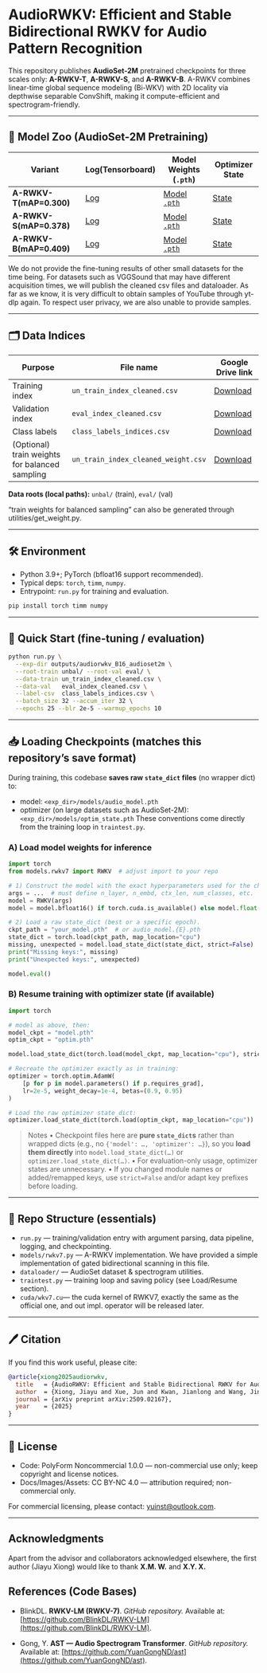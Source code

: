 # AudioRWKV: Efficient and Stable Bidirectional RWKV for Audio Pattern Recognition

This repository publishes **AudioSet-2M** pretrained checkpoints for three scales only: **A-RWKV-T**, **A-RWKV-S**, and **A-RWKV-B**.
 A-RWKV combines linear-time global sequence modeling (Bi-WKV) with 2D locality via depthwise separable ConvShift, making it compute-efficient and spectrogram-friendly.

------

## 🔗 Model Zoo (AudioSet-2M Pretraining)

| Variant      | Log(Tensorboard)                                      | Model Weights (`.pth`)                                       | Optimizer State                                              |
| ------------ | ------------------------------------------------------------ | ------------------------------------------------------------ | ------------------------------------------------------------ |
| **A-RWKV-T(mAP=0.300)** | [Log](https://drive.google.com/file/d/1F1UUzYoVNr88LMDXWC-rG-a2g6hIIFzJ/view?usp=drive_link) | [Model `.pth`](https://drive.google.com/file/d/1Q-7HhaVX59BmN-PRJgl2LZj0OvQabZP9/view?usp=drive_link) | [State](https://drive.google.com/file/d/1PfEeKS5Bn1u2uCg5wwpJnNAOpnZQxWOV/view?usp=drive_link) |
| **A-RWKV-S(mAP=0.378)** | [Log](https://drive.google.com/file/d/1Czz8TUNC2zjQJ0Hm6xxtCQyN7EzIW3pq/view?usp=drive_link) | [Model `.pth`](https://drive.google.com/file/d/1yU3umH5BwVCpJA5sZgF53R1Gg1IYOW1Q/view?usp=drive_link) | [State](https://drive.google.com/file/d/1nTubGtVptCqFHXXYBmuTgotD7xR6j6n4/view?usp=drive_link) |
| **A-RWKV-B(mAP=0.409)** | [Log](https://drive.google.com/file/d/1cNADVp2U_LZlRFVdWiaaHVzBtdtH8DUs/view?usp=drive_link) | [Model `.pth`](https://drive.google.com/file/d/1TOL-j5iU1U2BPRgEV6q2Ro1Gql6Bvl47/view?usp=drive_link) | [State](https://drive.google.com/file/d/1S0hpEwMqPhY9Vj4RGNra8KfqwFJF5W0O/view?usp=drive_link) |

We do not provide the fine-tuning results of other small datasets for the time being. For datasets such as VGGSound that may have different acquisition times, we will publish the cleaned csv files and dataloader. As far as we know, it is very difficult to obtain samples of YouTube through yt-dlp again. To respect user privacy, we are also unable to provide samples.


------

## 🗂 Data Indices 

| Purpose                                        | File name                           | Google Drive link                              |
| ---------------------------------------------- | ----------------------------------- | ------------------------------------------------------------ |
| Training index                                 | `un_train_index_cleaned.csv`        | [Download](https://drive.google.com/file/d/1eyzS18WZReNJ0OupQw473f6nUAaCiI0X/view?usp=drive_link) |
| Validation index                               | `eval_index_cleaned.csv`            | [Download](https://drive.google.com/file/d/1hsn7rvno5SQHVw-vlw35KWjCONMFJZlY/view?usp=drive_link) |
| Class labels                                   | `class_labels_indices.csv`          | [Download](https://drive.google.com/file/d/1b429XtsT1VPkagpVuBY51pVrYo5gUlli/view?usp=drive_link) |
| (Optional) train weights for balanced sampling | `un_train_index_cleaned_weight.csv` | [Download](https://drive.google.com/file/d/1nYyZf9V7rQiGt6grL2O6p09lh-OMH1rR/view?usp=drive_link) |

**Data roots (local paths):** `unbal/` (train), `eval/` (val)

“train weights for balanced sampling” can also be generated through utilities/get_weight.py.

------

## 🛠 Environment

- Python 3.9+; PyTorch (bfloat16 support recommended).
- Typical deps: `torch`, `timm`, `numpy`.
- Entrypoint: `run.py` for training and evaluation.

```bash
pip install torch timm numpy
```

------

## 🚀 Quick Start (fine-tuning / evaluation)

```bash
python run.py \
  --exp-dir outputs/audiorwkv_B16_audioset2m \
  --root-train unbal/ --root-val eval/ \
  --data-train un_train_index_cleaned.csv \
  --data-val   eval_index_cleaned.csv \
  --label-csv  class_labels_indices.csv \
  --batch_size 32 --accum_iter 32 \
  --epochs 25 --blr 2e-5 --warmup_epochs 10
```

------

## 📥 Loading Checkpoints (matches this repository’s save format)

During training, this codebase **saves raw `state_dict` files** (no wrapper dict) to:

- model: `<exp_dir>/models/audio_model.pth`
- optimizer (on large datasets such as AudioSet-2M): `<exp_dir>/models/optim_state.pth`
  These conventions come directly from the training loop in `traintest.py`. 

### A) Load model weights for inference

```python
import torch
from models.rwkv7 import RWKV  # adjust import to your repo

# 1) Construct the model with the exact hyperparameters used for the checkpoint.
args = ...  # must define n_layer, n_embd, ctx_len, num_classes, etc.
model = RWKV(args)
model = model.bfloat16() if torch.cuda.is_available() else model.float()

# 2) Load a raw state_dict (best or a specific epoch).
ckpt_path = "your_model.pth"  # or audio_model.{E}.pth
state_dict = torch.load(ckpt_path, map_location="cpu")
missing, unexpected = model.load_state_dict(state_dict, strict=False)  # strict=True if you prefer exact match
print("Missing keys:", missing)
print("Unexpected keys:", unexpected)

model.eval()
```

### B) Resume training with optimizer state (if available)

```python
import torch

# model as above, then:
model_ckpt = "model.pth"
optim_ckpt = "optim.pth"

model.load_state_dict(torch.load(model_ckpt, map_location="cpu"), strict=True)

# Recreate the optimizer exactly as in training:
optimizer = torch.optim.AdamW(
    [p for p in model.parameters() if p.requires_grad],
    lr=2e-5, weight_decay=1e-4, betas=(0.9, 0.95)
)

# Load the raw optimizer state_dict:
optimizer.load_state_dict(torch.load(optim_ckpt, map_location="cpu"))
```

> Notes
> • Checkpoint files here are **pure `state_dict`s** rather than wrapped dicts (e.g., no `{'model': …, 'optimizer': …}`), so you **load them directly** into `model.load_state_dict(…)` or `optimizer.load_state_dict(…)`. 
> • For evaluation-only usage, optimizer states are unnecessary.
> • If you changed module names or added/remapped keys, use `strict=False` and/or adapt key prefixes before loading.

------

## 📁 Repo Structure (essentials)

- `run.py` — training/validation entry with argument parsing, data pipeline, logging, and checkpointing.
- `models/rwkv7.py` — A-RWKV implementation. We have provided a simple implementation of gated bidirectional scanning in this file.
- `dataloader/` — AudioSet dataset & spectrogram utilities.
- `traintest.py` — training loop and saving policy (see Load/Resume section). 
- `cuda/wkv7.cu`— the cuda kernel of RWKV7, exactly the same as the official one, and out impl. operator will be released later. 

------

## 🖊️ Citation

If you find this work useful, please cite:

```bibtex
@article{xiong2025audiorwkv,
  title   = {AudioRWKV: Efficient and Stable Bidirectional RWKV for Audio Pattern Recognition},
  author  = {Xiong, Jiayu and Xue, Jun and Kwan, Jianlong and Wang, Jing},
  journal = {arXiv preprint arXiv:2509.02167},
  year    = {2025}
}
```

------

## 📜 License

- Code: PolyForm Noncommercial 1.0.0 — non-commercial use only; keep copyright and license notices.
- Docs/Images/Assets: CC BY-NC 4.0 — attribution required; non-commercial only.

For commercial licensing, please contact: <yuinst@outlook.com>.

------

## Acknowledgments

Apart from the advisor and collaborators acknowledged elsewhere, the first author (Jiayu Xiong) would like to thank **X.M. W.** and **X.Y. X.**


## References (Code Bases)

* BlinkDL. **RWKV-LM (RWKV-7)**. *GitHub repository.* Available at: [https://github.com/BlinkDL/RWKV-LM](https://github.com/BlinkDL/RWKV-LM).

* Gong, Y. **AST — Audio Spectrogram Transformer**. *GitHub repository.* Available at: [https://github.com/YuanGongND/ast](https://github.com/YuanGongND/ast).



